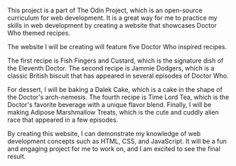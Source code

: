 This project is a part of The Odin Project, which is an open-source curriculum for web development. It is a great way for me to practice my skills in web development by creating a website that showcases Doctor Who themed recipes.

The website I will be creating will feature five Doctor Who inspired recipes. 

The first recipe is Fish Fingers and Custard, which is the signature dish of the Eleventh Doctor. The second recipe is Jammie Dodgers, which is a classic British biscuit that has appeared in several episodes of Doctor Who.

For dessert, I will be baking a Dalek Cake, which is a cake in the shape of the Doctor's arch-nemesis. The fourth recipe is Time Lord Tea, which is the Doctor's favorite beverage with a unique flavor blend. Finally, I will be making Adipose Marshmallow Treats, which is the cute and cuddly alien race that appeared in a few episodes.

By creating this website, I can demonstrate my knowledge of web development concepts such as HTML, CSS, and JavaScript. It will be a fun and engaging project for me to work on, and I am excited to see the final result.


